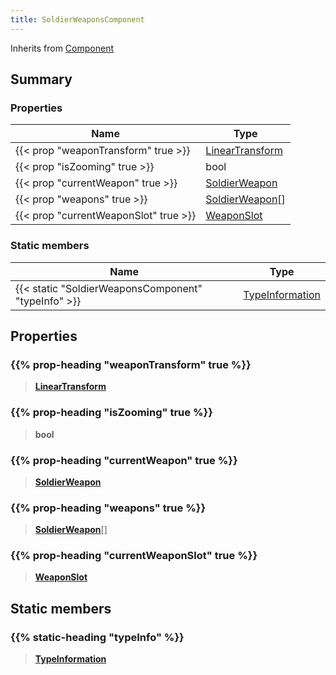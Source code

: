 ```yaml
---
title: SoldierWeaponsComponent
---
```


Inherits from [Component](/vext/ref/shared/type/component)

## Summary

### Properties

| Name | Type |
| ---- | ---- |
| {{< prop "weaponTransform" true >}} | [LinearTransform](/vext/ref/shared/type/lineartransform) |
| {{< prop "isZooming" true >}} | bool |
| {{< prop "currentWeapon" true >}} | [SoldierWeapon](/vext/ref/client/type/soldierweapon) |
| {{< prop "weapons" true >}} | [SoldierWeapon](/vext/ref/client/type/soldierweapon)[] |
| {{< prop "currentWeaponSlot" true >}} | [WeaponSlot](/vext/ref/fb/weaponslot) |

### Static members

| Name | Type |
| ---- | ---- |
| {{< static "SoldierWeaponsComponent" "typeInfo" >}} | [TypeInformation](/vext/ref/shared/type/typeinformation) |

## Properties

### {{% prop-heading "weaponTransform" true %}}

> **[LinearTransform](/vext/ref/shared/type/lineartransform)**

### {{% prop-heading "isZooming" true %}}

> **bool**

### {{% prop-heading "currentWeapon" true %}}

> **[SoldierWeapon](/vext/ref/client/type/soldierweapon)**

### {{% prop-heading "weapons" true %}}

> **[SoldierWeapon](/vext/ref/client/type/soldierweapon)**[]

### {{% prop-heading "currentWeaponSlot" true %}}

> **[WeaponSlot](/vext/ref/fb/weaponslot)**

## Static members

### {{% static-heading "typeInfo" %}}

> **[TypeInformation](/vext/ref/shared/type/typeinformation)**

